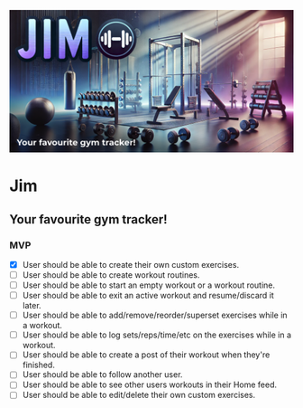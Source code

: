 ![](./app/opengraph-image.png)

# Jim

## Your favourite gym tracker!

### MVP

- [x] User should be able to create their own custom exercises.
- [ ] User should be able to create workout routines.
- [ ] User should be able to start an empty workout or a workout routine.
- [ ] User should be able to exit an active workout and resume/discard it later.
- [ ] User should be able to add/remove/reorder/superset exercises while in a workout.
- [ ] User should be able to log sets/reps/time/etc on the exercises while in a workout.
- [ ] User should be able to create a post of their workout when they're finished.
- [ ] User should be able to follow another user.
- [ ] User should be able to see other users workouts in their Home feed.
- [ ] User should be able to edit/delete their own custom exercises.
